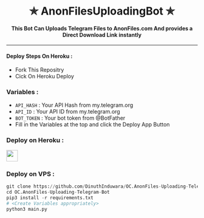 <h1 align='center'>✯ AnonFilesUploadingBot ✯</h1>

<h4 align='center'> This Bot Can Uploads Telegram Files to AnonFiles.com And provides a Direct Download Link instantly
</h4>

---

#### Deploy Steps On Heroku :

- Fork This Repositry
- Cick On Heroku Deploy 
### Variables :
- `API_HASH` : Your API Hash from my.telegram.org
- `API_ID` : Your API ID from my.telegram.org
- `BOT_TOKEN` : Your bot token from @BotFather
- Fill in the Variables at the top and click the Deploy App Button


### Deploy on Heroku :

<a href="https://heroku.com/deploy?template=https://github.com/DinuthInduwara/OC.AnonFiles-Uploading-Telegram-Bot/tree/main">
     <img height="30px" src="https://img.shields.io/badge/Deploy%20To%20Heroku-blueviolet?style=for-the-badge&logo=heroku">
  </a>


### Deploy on VPS :

```py
git clone https://github.com/DinuthInduwara/OC.AnonFiles-Uploading-Telegram-Bot
cd OC.AnonFiles-Uploading-Telegram-Bot
pip3 install -r requirements.txt
# <Create Variables appropriately>
python3 main.py
```




